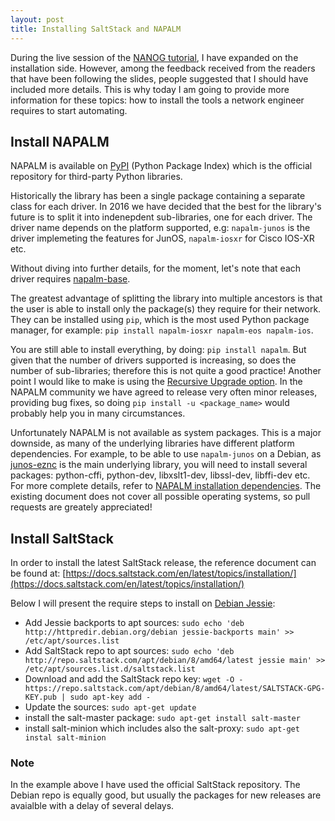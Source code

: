 ```yaml
---
layout: post
title: Installing SaltStack and NAPALM
---
```


During the live session of the [NANOG tutorial](https://mirceaulinic.net/2017-02-14-network-automation-tutorial/), I have expanded on the installation side. However, among the feedback received from the readers that have been following the slides, people suggested that I should have included more details. This is why today I am going to provide more information for these topics: how to install the tools a network engineer requires to start automating.

Install NAPALM
--------------

NAPALM is available on [PyPI](https://pypi.python.org/pypi) (Python Package Index) which is the official repository for third-party Python libraries.

Historically the library has been a single package containing a separate class for each driver.
In 2016 we have decided that the best for the library's future is to split it into indenepdent sub-libraries, one for each driver. The driver name depends on the platform supported, e.g: `napalm-junos` is the driver implemeting the features for JunOS, `napalm-iosxr` for Cisco IOS-XR etc.

Without diving into further details, for the moment, let's note that each driver requires [napalm-base](https://github.com/napalm-automation/napalm-base).

The greatest advantage of splitting the library into multiple ancestors is that the user is able to install only the package(s) they require for their network. They can be installed using `pip`, which is the most used Python package manager, for example: `pip install napalm-iosxr napalm-eos napalm-ios`.

You are still able to install everything, by doing: `pip install napalm`. But given that the number of drivers supported is increasing, so does the number of sub-libraries; therefore this is not quite a good practice!
Another point I would like to make is using the [Recursive Upgrade option](https://pip.pypa.io/en/stable/user_guide/#only-if-needed-recursive-upgrade). In the NAPALM community we have agreed to release very often minor releases, providing bug fixes, so doing `pip install -u <package_name>` would probably help you in many circumstances.

Unfortunately NAPALM is not available as system packages. This is a major downside, as many of the underlying libraries have different platform dependencies. For example, to be able to use `napalm-junos` on a Debian, as [junos-eznc](https://github.com/Juniper/py-junos-eznc) is the main underlying library, you will need to install several packages: python-cffi, python-dev, libxslt1-dev, libssl-dev, libffi-dev etc. For more complete details, refer to [NAPALM installation dependencies](http://napalm.readthedocs.io/en/latest/installation.html#dependencies). The existing document does not cover all possible operating systems, so pull requests are greately appreciated!

Install SaltStack
-----------------

In order to install the latest SaltStack release, the reference document can be found at: [https://docs.saltstack.com/en/latest/topics/installation/](https://docs.saltstack.com/en/latest/topics/installation/)

Below I will present the require steps to install on [Debian Jessie](https://docs.saltstack.com/en/latest/topics/installation/debian.html):

- Add Jessie backports to apt sources: `sudo echo 'deb http://httpredir.debian.org/debian jessie-backports main' >> /etc/apt/sources.list`
- Add SaltStack repo to apt sources: `sudo echo 'deb http://repo.saltstack.com/apt/debian/8/amd64/latest jessie main' >> /etc/apt/sources.list.d/saltstack.list`
- Download and add the SaltStack repo key: `wget -O - https://repo.saltstack.com/apt/debian/8/amd64/latest/SALTSTACK-GPG-KEY.pub | sudo apt-key add - `
- Update the sources: `sudo apt-get update`
- install the salt-master package: `sudo apt-get install salt-master`
- install salt-minion which includes also the salt-proxy: `sudo apt-get instal salt-minion`

### Note

In the example above I have used the official SaltStack repository. The Debian repo is equally good, but usually the packages for new releases are avaialble with a delay of several delays.
